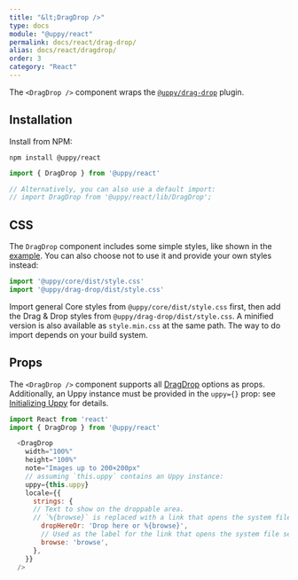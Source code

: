 ```yaml
---
title: "&lt;DragDrop />"
type: docs
module: "@uppy/react"
permalink: docs/react/drag-drop/
alias: docs/react/dragdrop/
order: 3
category: "React"
---
```


The `<DragDrop />` component wraps the [`@uppy/drag-drop`](/docs/drag-drop/) plugin.

## Installation

Install from NPM:

```shell
npm install @uppy/react
```

```js
import { DragDrop } from '@uppy/react'

// Alternatively, you can also use a default import:
// import DragDrop from '@uppy/react/lib/DragDrop';
```

## CSS

The `DragDrop` component includes some simple styles, like shown in the [example](/examples/dragdrop). You can also choose not to use it and provide your own styles instead:

```js
import '@uppy/core/dist/style.css'
import '@uppy/drag-drop/dist/style.css'
```

Import general Core styles from `@uppy/core/dist/style.css` first, then add the Drag & Drop styles from `@uppy/drag-drop/dist/style.css`. A minified version is also available as `style.min.css` at the same path. The way to do import depends on your build system.

## Props

The `<DragDrop />` component supports all [DragDrop](/docs/drag-drop/) options as props. Additionally, an Uppy instance must be provided in the `uppy={}` prop: see [Initializing Uppy](/docs/react/initializing) for details.

```js
import React from 'react'
import { DragDrop } from '@uppy/react'

  <DragDrop
    width="100%"
    height="100%"
    note="Images up to 200×200px"
    // assuming `this.uppy` contains an Uppy instance:
    uppy={this.uppy}
    locale={{
      strings: {
      // Text to show on the droppable area.
      // `%{browse}` is replaced with a link that opens the system file selection dialog.
        dropHereOr: 'Drop here or %{browse}',
        // Used as the label for the link that opens the system file selection dialog.
        browse: 'browse',
      },
    }}
  />
```
